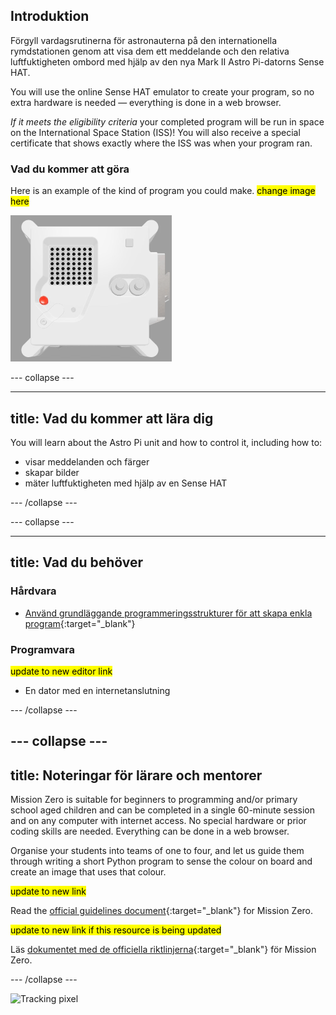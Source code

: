 ## Introduktion

Förgyll vardagsrutinerna för astronauterna på den internationella rymdstationen genom att visa dem ett meddelande och den relativa luftfuktigheten ombord med hjälp av den nya Mark II Astro Pi-datorns Sense HAT.

You will use the online Sense HAT emulator to create your program, so no extra hardware is needed — everything is done in a web browser.

*If it meets the eligibility criteria* your completed program will be run in space on the International Space Station (ISS)! You will also receive a special certificate that shows exactly where the ISS was when your program ran.

### Vad du kommer att göra

Here is an example of the kind of program you could make. <mark>change image here</mark>

![The Trinket Sense HAT emulator running a sample program which scrolls the humidity value across the LED matrix and then displays a picture of a fish](images/M0_4.gif)


--- collapse ---

---
title: Vad du kommer att lära dig
---

You will learn about the Astro Pi unit and how to control it, including how to:
+ visar meddelanden och färger
+ skapar bilder
+ mäter luftfuktigheten med hjälp av en Sense HAT

--- /collapse ---

--- collapse ---

---
title: Vad du behöver
---

### Hårdvara

+ [Använd grundläggande programmeringsstrukturer för att skapa enkla program](https://curriculum.raspberrypi.org/programming/creator/){:target="_blank"}

### Programvara

<mark> update to new editor link </mark>
+ En dator med en internetanslutning

--- /collapse ---

--- collapse ---
---
title: Noteringar för lärare och mentorer
---

Mission Zero is suitable for beginners to programming and/or primary school aged children and can be completed in a single 60-minute session and on any computer with internet access. No special hardware or prior coding skills are needed. Everything can be done in a web browser.

Organise your students into teams of one to four, and let us guide them through writing a short Python program to sense the colour on board and create an image that uses that colour.

<mark> update to new link </mark>

Read the [official guidelines document](https://astro-pi.org/media/mission-zero-guidelines/Astro_Pi_Mission_Zero_Guidelines_2021_22-en.pdf){:target="_blank"} for Mission Zero.

<mark> update to new link if this resource is being updated </mark>

 Läs [dokumentet med de officiella riktlinjerna](https://astro-pi.org/media/mission-zero-guidelines/Astro_Pi_Mission_Zero_Guidelines_2021_22-sv.pdf){:target="_blank"} för Mission Zero.

--- /collapse ---

![Tracking pixel](https://code.org/api/hour/begin_raspberrypi_astropi.png)
